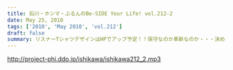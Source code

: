 ```yaml
---
title: 石川・ホンマ・ぶるんのBe-SIDE Your Life! vol.212-2
date: May 25, 2010
tags: ['2010', 'May 2010', 'vol.212']
draft: false
summary: リスナーTシャツデザインはHPでアップ予定！！保守なのか革新なのか・・・決めるのはアナタ。ぜひともサイトへGOGOGO。NAMAE
---
```


http://project-phi.ddo.jp/ishikawa/ishikawa212_2.mp3
